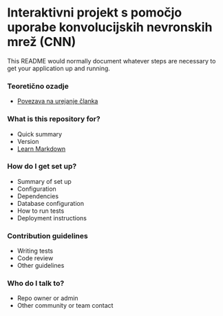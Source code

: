 # Interaktivni projekt s pomočjo uporabe konvolucijskih nevronskih mrež (CNN) #

This README would normally document whatever steps are necessary to get your application up and running.

### Teoretično ozadje ###
* [Povezava na urejanje članka](https://www.overleaf.com/8783020xmvxrqdxrjjx)

### What is this repository for? ###

* Quick summary
* Version
* [Learn Markdown](https://bitbucket.org/tutorials/markdowndemo)

### How do I get set up? ###

* Summary of set up
* Configuration
* Dependencies
* Database configuration
* How to run tests
* Deployment instructions

### Contribution guidelines ###

* Writing tests
* Code review
* Other guidelines

### Who do I talk to? ###

* Repo owner or admin
* Other community or team contact